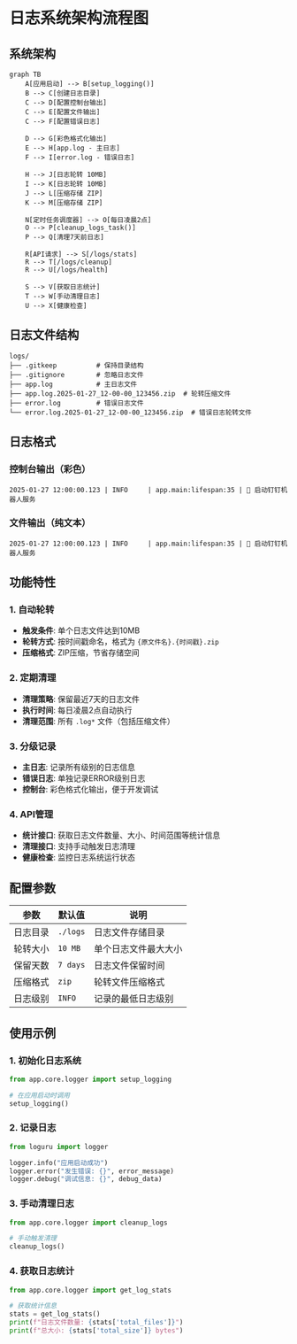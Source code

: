 # 日志系统架构流程图

## 系统架构

```mermaid
graph TB
    A[应用启动] --> B[setup_logging()]
    B --> C[创建日志目录]
    C --> D[配置控制台输出]
    C --> E[配置文件输出]
    C --> F[配置错误日志]

    D --> G[彩色格式化输出]
    E --> H[app.log - 主日志]
    F --> I[error.log - 错误日志]

    H --> J[日志轮转 10MB]
    I --> K[日志轮转 10MB]
    J --> L[压缩存储 ZIP]
    K --> M[压缩存储 ZIP]

    N[定时任务调度器] --> O[每日凌晨2点]
    O --> P[cleanup_logs_task()]
    P --> Q[清理7天前日志]

    R[API请求] --> S[/logs/stats]
    R --> T[/logs/cleanup]
    R --> U[/logs/health]

    S --> V[获取日志统计]
    T --> W[手动清理日志]
    U --> X[健康检查]
```

## 日志文件结构

```
logs/
├── .gitkeep          # 保持目录结构
├── .gitignore        # 忽略日志文件
├── app.log           # 主日志文件
├── app.log.2025-01-27_12-00-00_123456.zip  # 轮转压缩文件
├── error.log         # 错误日志文件
└── error.log.2025-01-27_12-00-00_123456.zip  # 错误日志轮转文件
```

## 日志格式

### 控制台输出（彩色）
```
2025-01-27 12:00:00.123 | INFO     | app.main:lifespan:35 | 🚀 启动钉钉机器人服务
```

### 文件输出（纯文本）
```
2025-01-27 12:00:00.123 | INFO     | app.main:lifespan:35 | 🚀 启动钉钉机器人服务
```

## 功能特性

### 1. 自动轮转
- **触发条件**: 单个日志文件达到10MB
- **轮转方式**: 按时间戳命名，格式为 `{原文件名}.{时间戳}.zip`
- **压缩格式**: ZIP压缩，节省存储空间

### 2. 定期清理
- **清理策略**: 保留最近7天的日志文件
- **执行时间**: 每日凌晨2点自动执行
- **清理范围**: 所有 `.log*` 文件（包括压缩文件）

### 3. 分级记录
- **主日志**: 记录所有级别的日志信息
- **错误日志**: 单独记录ERROR级别日志
- **控制台**: 彩色格式化输出，便于开发调试

### 4. API管理
- **统计接口**: 获取日志文件数量、大小、时间范围等统计信息
- **清理接口**: 支持手动触发日志清理
- **健康检查**: 监控日志系统运行状态

## 配置参数

| 参数 | 默认值 | 说明 |
|------|--------|------|
| 日志目录 | `./logs` | 日志文件存储目录 |
| 轮转大小 | `10 MB` | 单个日志文件最大大小 |
| 保留天数 | `7 days` | 日志文件保留时间 |
| 压缩格式 | `zip` | 轮转文件压缩格式 |
| 日志级别 | `INFO` | 记录的最低日志级别 |

## 使用示例

### 1. 初始化日志系统
```python
from app.core.logger import setup_logging

# 在应用启动时调用
setup_logging()
```

### 2. 记录日志
```python
from loguru import logger

logger.info("应用启动成功")
logger.error("发生错误: {}", error_message)
logger.debug("调试信息: {}", debug_data)
```

### 3. 手动清理日志
```python
from app.core.logger import cleanup_logs

# 手动触发清理
cleanup_logs()
```

### 4. 获取日志统计
```python
from app.core.logger import get_log_stats

# 获取统计信息
stats = get_log_stats()
print(f"日志文件数量: {stats['total_files']}")
print(f"总大小: {stats['total_size']} bytes")
```